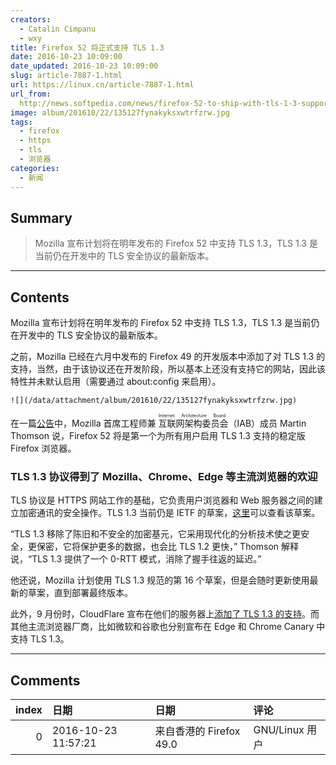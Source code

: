 ```yaml
---
creators:
  - Catalin Cimpanu
  - wxy
title: Firefox 52 将正式支持 TLS 1.3
date: 2016-10-23 10:09:00
date_updated: 2016-10-23 10:09:00
slug: article-7887-1.html
url: https://linux.cn/article-7887-1.html
url_from: 
  http://news.softpedia.com/news/firefox-52-to-ship-with-tls-1-3-support-509506.shtml
image: album/201610/22/135127fynakyksxwtrfzrw.jpg
tags:
  - firefox
  - https
  - tls
  - 浏览器
categories:
  - 新闻
---
```


## Summary

> Mozilla 宣布计划将在明年发布的 Firefox 52 中支持 TLS 1.3，TLS 1.3 是当前仍在开发中的 TLS 安全协议的最新版本。

***

<!-- more -->

## Contents

Mozilla 宣布计划将在明年发布的 Firefox 52 中支持 TLS 1.3，TLS 1.3 是当前仍在开发中的 TLS 安全协议的最新版本。

之前，Mozilla 已经在六月中发布的 Firefox 49 的开发版本中添加了对 TLS 1.3 的支持，当然，由于该协议还在开发阶段，所以基本上还没有支持它的网站，因此该特性并未默认启用（需要通过 about:config 来启用）。

`![](/data/attachment/album/201610/22/135127fynakyksxwtrfzrw.jpg)`

在一篇[公告](https://groups.google.com/forum/#!topic/mozilla.dev.platform/sfeqeMkyxCI)中，Mozilla 首席工程师兼<ruby> 互联网架构委员会 <rp>  （ </rp> <rt>  Internet Architecture Board </rt> <rp>  ） </rp></ruby>（IAB）成员 Martin Thomson 说，Firefox 52 将是第一个为所有用户启用 TLS 1.3 支持的稳定版 Firefox 浏览器。

### TLS 1.3 协议得到了 Mozilla、Chrome、Edge 等主流浏览器的欢迎

TLS 协议是 HTTPS 网站工作的基础，它负责用户浏览器和 Web 服务器之间的建立加密通讯的安全操作。TLS 1.3 当前仍是 IETF 的草案，[这里](https://tools.ietf.org/html/draft-ietf-tls-tls13-16)可以查看该草案。

“TLS 1.3 移除了陈旧和不安全的加密基元，它采用现代化的分析技术使之更安全，更保密，它将保护更多的数据，也会比 TLS 1.2 更快，” Thomson 解释说，“TLS 1.3 提供了一个 0-RTT 模式，消除了握手往返的延迟。”

他还说，Mozilla 计划使用 TLS 1.3 规范的第 16 个草案，但是会随时更新使用最新的草案，直到部署最终版本。

此外，9 月份时，CloudFlare 宣布在他们的服务器上[添加了 TLS 1.3 的支持](https://blog.cloudflare.com/introducing-tls-1-3/)。而其他主流浏览器厂商，比如微软和谷歌也分别宣布在 Edge 和 Chrome Canary 中支持 TLS 1.3。

***

## Comments

|   index | 日期                | 日期                                   | 评论   |
|--------:|:--------------------|:---------------------------------------|:-------|
|       0 | 2016-10-23 11:57:21 | 来自香港的 Firefox 49.0|GNU/Linux 用户 | great! |
